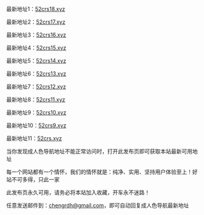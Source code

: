 最新地址1：<a href="https://www.52crs18.xyz">52crs18.xyz</a>

最新地址2：<a href="https://www.52crs17.xyz">52crs17.xyz</a>

最新地址3：<a href="https://www.52crs16.xyz">52crs16.xyz</a>

最新地址4：<a href="https://www.52crs15.xyz">52crs15.xyz</a>

最新地址5：<a href="https://www.52crs14.xyz">52crs14.xyz</a>

最新地址6：<a href="https://www.52crs13.xyz">52crs13.xyz</a>

最新地址7：<a href="https://www.52crs12.xyz">52crs12.xyz</a>

最新地址8：<a href="https://www.52crs11.xyz">52crs11.xyz</a>

最新地址9：<a href="https://www.52crs10.xyz">52crs10.xyz</a> 

最新地址10：<a href="https://www.52crs9.xyz">52crs9.xyz</a> 

最新地址11：<a href="https://www.52crs.xyz">52crs.xyz</a>


当你发现成人色导航地址不能正常访问时，打开此发布页即可获取本站最新可用地址

每一个网站都有一个情怀，我们的情怀就是：纯净、实用、坚持用户体验至上！好站不可多得，只此一家

此发布页永久可用，请务必将本站加入收藏，开车永不迷路！

任意发送邮件到：chengrdh@gmail.com，即可自动回复成人色导航最新地址
